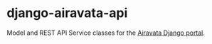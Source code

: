 # django-airavata-api

Model and REST API Service classes for the
[Airavata Django portal](https://github.com/apache/airavata-django-portal).
